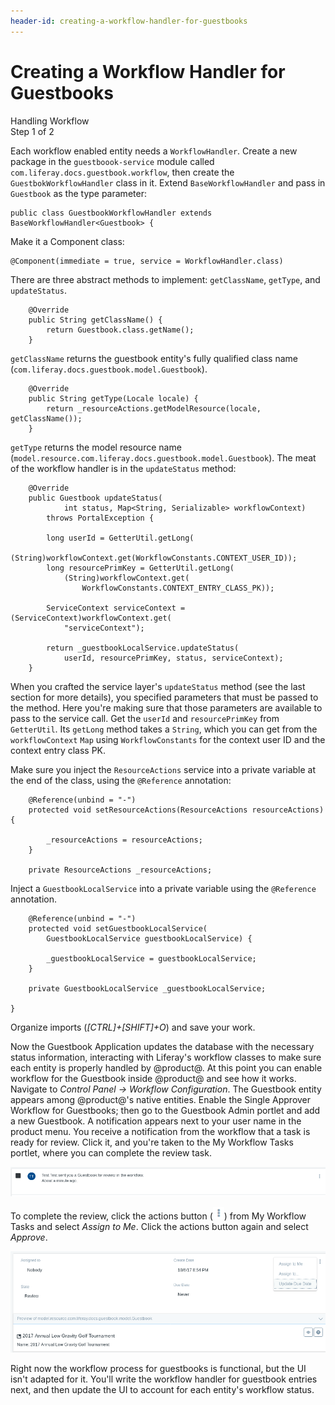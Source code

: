 ```yaml
---
header-id: creating-a-workflow-handler-for-guestbooks
---
```


# Creating a Workflow Handler for Guestbooks

<div class="learn-path-step">
    <p>Handling Workflow<br>Step 1 of 2</p>
</div>

Each workflow enabled entity needs a `WorkflowHandler`. Create a new package in
the `guestboook-service` module called `com.liferay.docs.guestbook.workflow`,
then create the `GuestbokWorkflowHandler` class in it. Extend
`BaseWorkflowHandler` and pass in `Guestbook` as the type parameter:

    public class GuestbookWorkflowHandler extends BaseWorkflowHandler<Guestbook> {

Make it a Component class:

    @Component(immediate = true, service = WorkflowHandler.class)

There are three abstract methods to implement: `getClassName`, `getType`, and
`updateStatus`.

        @Override
        public String getClassName() {
            return Guestbook.class.getName();
        }

`getClassName` returns the guestbook entity's fully qualified class name
(`com.liferay.docs.guestbook.model.Guestbook`).

        @Override
        public String getType(Locale locale) {
            return _resourceActions.getModelResource(locale, getClassName());
        }

`getType` returns the model resource name
(`model.resource.com.liferay.docs.guestbook.model.Guestbook`). The meat of the
workflow handler is in the `updateStatus` method: 

        @Override
        public Guestbook updateStatus(
                int status, Map<String, Serializable> workflowContext)
            throws PortalException {

            long userId = GetterUtil.getLong(
                (String)workflowContext.get(WorkflowConstants.CONTEXT_USER_ID));
            long resourcePrimKey = GetterUtil.getLong(
                (String)workflowContext.get(
                    WorkflowConstants.CONTEXT_ENTRY_CLASS_PK));

            ServiceContext serviceContext = (ServiceContext)workflowContext.get(
                "serviceContext");

            return _guestbookLocalService.updateStatus(
                userId, resourcePrimKey, status, serviceContext);
        }

When you crafted the service layer's `updateStatus` method (see the last section
for more details), you specified parameters that must be passed to the method.
Here you're making sure that those parameters are available to pass to the
service call. Get the `userId` and `resourcePrimKey` from `GetterUtil`. Its
`getLong` method takes a `String`, which you can get from the `workflowContext`
`Map` using `WorkflowConstants` for the context user ID and the context
entry class PK.

Make sure you inject the `ResourceActions` service into a private variable at
the end of the class, using the `@Reference` annotation:

        @Reference(unbind = "-")
        protected void setResourceActions(ResourceActions resourceActions) {

            _resourceActions = resourceActions;
        }

        private ResourceActions _resourceActions;

Inject a `GuestbookLocalService` into a private variable using the `@Reference`
annotation.

        @Reference(unbind = "-")
        protected void setGuestbookLocalService(
            GuestbookLocalService guestbookLocalService) {

            _guestbookLocalService = guestbookLocalService;
        }

        private GuestbookLocalService _guestbookLocalService;

    }

Organize imports (*[CTRL]+[SHIFT]+O*) and save your work.

Now the Guestbook Application updates the database with the necessary status
information, interacting with Liferay's workflow classes to make sure each
entity is properly handled by @product@. At this point you can enable workflow
for the Guestbook inside @product@ and see how it works. Navigate to *Control
Panel &rarr; Workflow Configuration*. The Guestbook entity appears among
@product@'s native entities. Enable the Single Approver Workflow for Guestbooks;
then go to the Guestbook Admin portlet and add a new Guestbook. A notification
appears next to your user name in the product menu. You receive a notification
from the workflow that a task is ready for review. Click it, and you're taken to
the My Workflow Tasks portlet, where you can complete the review task.

![Figure 1: Click the workflow notification in the Notifications portlet to review the guestbook submitted to the workflow.](../../../../images/workflow-notification.png)

To complete the review, click the actions button
(![Actions](../../../../images/icon-actions.png)) from My Workflow Tasks and
select *Assign to Me*. Click the actions button again and select *Approve*.

![Figure 2: Click the workflow notification in the Notifications portlet to review the guestbook submitted to the workflow.](../../../../images/workflow-assign-to-me.png)

Right now the workflow process for guestbooks is functional, but the UI isn't
adapted for it. You'll write the workflow handler for guestbook entries next,
and then update the UI to account for each entity's workflow status.
